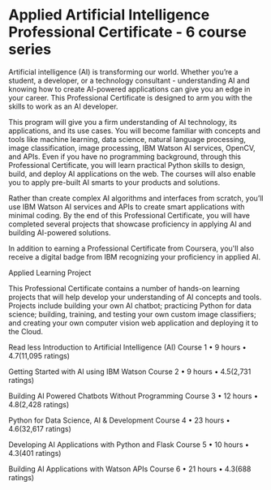 # Applied Artificial Intelligence Professional Certificate - 6 course series
Artificial intelligence (AI) is transforming our world. Whether you’re a student, a developer, or a technology consultant - understanding AI and knowing how to create AI-powered applications can give you an edge in your career. This Professional Certificate is designed to arm you with the skills to work as an AI developer. 

This program will give you a firm understanding of AI technology, its applications, and its use cases. You will become familiar with concepts and tools like machine learning, data science, natural language processing, image classification, image processing, IBM Watson AI services, OpenCV, and APIs. Even if you have no programming background, through this Professional Certificate, you will learn practical Python skills to design, build, and deploy AI applications on the web. The courses will also enable you to apply pre-built AI smarts to your products and solutions.

Rather than create complex AI algorithms and interfaces from scratch, you’ll use IBM Watson AI services and APIs to create smart applications with minimal coding. By the end of this Professional Certificate, you will have completed several projects that showcase proficiency in applying AI and building AI-powered solutions.

In addition to earning a Professional Certificate from Coursera, you'll also receive a digital badge from IBM recognizing your proficiency in applied AI. 

Applied Learning Project

This Professional Certificate contains a number of hands-on learning projects that will help develop your understanding of AI concepts and tools. Projects include building your own AI chatbot; practicing Python for data science; building, training, and testing your own custom image classifiers; and creating your own computer vision web application and deploying it to the Cloud. 

Read less
Introduction to Artificial Intelligence (AI)
Course 1
•
9 hours
•
4.7(11,095 ratings)




Getting Started with AI using IBM Watson
Course 2
•
9 hours
•
4.5(2,731 ratings)


Building AI Powered Chatbots Without Programming
Course 3
•
12 hours
•
4.8(2,428 ratings)


Python for Data Science, AI & Development
Course 4
•
23 hours
•
4.6(32,617 ratings)




Developing AI Applications with Python and Flask
Course 5
•
10 hours
•
4.3(401 ratings)




Building AI Applications with Watson APIs
Course 6
•
21 hours
•
4.3(688 ratings)
